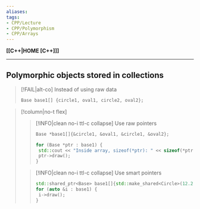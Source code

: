 ```yaml
---
aliases:
tags:
- CPP/Lecture
- CPP/Polymorphism
- CPP/Arrays
---
```

**[[C++|HOME [C++]]]**

---
## Polymorphic objects stored in collections
>[!FAIL|alt-co] Instead of using raw data
> ```cpp
> Base base1[] {circle1, oval1, circle2, oval2};
> ```

>[!column|no-t flex]
>>[!INFO|clean no-i ttl-c collapse] Use raw pointers
>> ```cpp
>> Base *base1[]{&circle1, &oval1, &circle1, &oval2};
>> 
>> for (Base *ptr : base1) {
>> 	std::cout << "Inside array, sizeof(*ptr): " << sizeof(*ptr) << std::endl;
>> 	ptr->draw();
>> }
>> ```
>
>>[!INFO|clean no-i ttl-c collapse] Use smart pointers
>> ```cpp
>> std::shared_ptr<Base> base1[]{std::make_shared<Circle>(12.2, "Circle1"), std::make_shared<Oval>(10.25, 20.33, "Oval1")};
>> for (auto &i : base1) {
>> 	i->draw();
>> }
>> ```